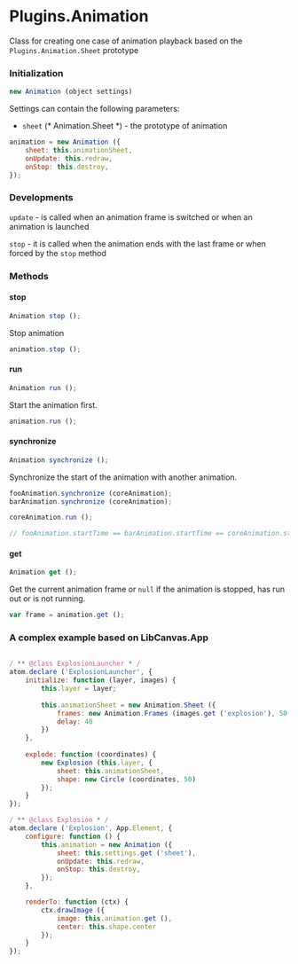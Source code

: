 Plugins.Animation
=================

Class for creating one case of animation playback based on the `Plugins.Animation.Sheet` prototype

### Initialization

```js
new Animation (object settings)
```

Settings can contain the following parameters:

* `sheet` (* Animation.Sheet *) - the prototype of animation

```js
animation = new Animation ({
    sheet: this.animationSheet,
    onUpdate: this.redraw,
    onStop: this.destroy,
});
```

### Developments

`update` - is called when an animation frame is switched or when an animation is launched

`stop` - it is called when the animation ends with the last frame or when forced by the `stop` method

### Methods

#### stop

```js
Animation stop ();
```

Stop animation

```js
animation.stop ();
```

#### run

```js
Animation run ();
```

Start the animation first.

```js
animation.run ();
```

#### synchronize

```js
Animation synchronize ();
```

Synchronize the start of the animation with another animation.

```js
fooAnimation.synchronize (coreAnimation);
barAnimation.synchronize (coreAnimation);

coreAnimation.run ();

// fooAnimation.startTime == barAnimation.startTime == coreAnimation.startTime
```

#### get

```js
Animation get ();
```

Get the current animation frame or `null` if the animation is stopped, has run out or is not running.

```js
var frame = animation.get ();
```

### A complex example based on LibCanvas.App

```js

/ ** @class ExplosionLauncher * /
atom.declare ('ExplosionLauncher', {
    initialize: function (layer, images) {
        this.layer = layer;
        
        this.animationSheet = new Animation.Sheet ({
            frames: new Animation.Frames (images.get ('explosion'), 50, 50),
            delay: 40
        })
    },
    
    explode: function (coordinates) {
        new Explosion (this.layer, {
            sheet: this.animationSheet,
            shape: new Circle (coordinates, 50)
        });
    }
});

/ ** @class Explosion * /
atom.declare ('Explosion', App.Element, {
    configure: function () {
        this.animation = new Animation ({
            sheet: this.settings.get ('sheet'),
            onUpdate: this.redraw,
            onStop: this.destroy,
        });
    },

    renderTo: function (ctx) {
        ctx.drawImage ({
            image: this.animation.get (),
            center: this.shape.center
        });
    }
});
```